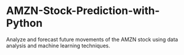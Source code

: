 # AMZN-Stock-Prediction-with-Python
Analyze and forecast future movements of the AMZN stock using data analysis and machine learning techniques.
